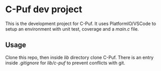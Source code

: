 # C-Puf dev project

This is the development project for C-Puf. It uses PlatformIO/VSCode to setup an
environment with unit test, coverage and a _main.c_ file.

## Usage

Clone this repo, then inside _lib_ directory clone C-Puf. There is an entry
inside _.gitignore_ for _lib/c-puf_ to prevent conflicts with git.
